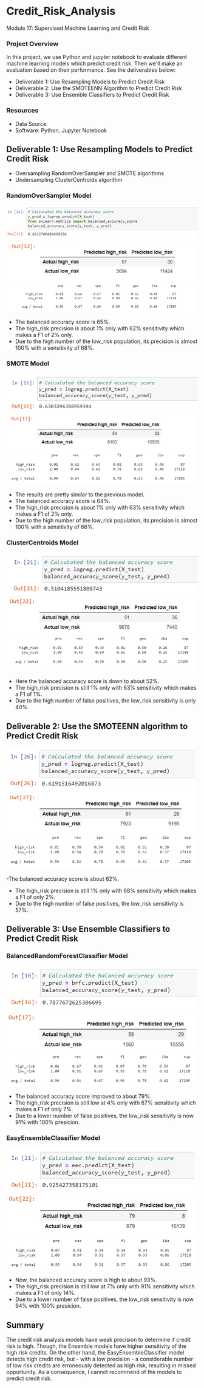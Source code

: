 # Credit_Risk_Analysis
Module 17: Supervised Machine Learning and Credit Risk


### Project Overview
In this project, we use Python and jupyter notebook to evaluate different machine learning models which predict credit risk. Then we'll make an evaluation based on their performance. See the deliverables below:

- Deliverable 1: Use Resampling Models to Predict Credit Risk
- Deliverable 2: Use the SMOTEENN Algorithm to Predict Credit Risk
- Deliverable 3: Use Ensemble Classifiers to Predict Credit Risk

### Resources
- Data Source:
- Software: Python, Jupyter Notebook


## Deliverable 1: Use Resampling Models to Predict Credit Risk
- Oversampling RandomOverSampler and SMOTE algorithms
- Undersampling ClusterCentroids algorithm

### RandomOverSampler Model
![](RandomOverSamplerModel1.PNG)
![](RandomOverSamplerModel2.PNG)
![](RandomOverSamplerModel3.PNG)

- The balanced accuracy score is 65%.
- The high_risk precision is about 1% only with 62% sensitivity which makes a F1 of 2% only.
- Due to the high number of the low_risk population, its precision is almost 100% with a sensitivity of 68%.

### SMOTE Model
![](SmoteModel1.PNG)
![](SmoteModel2.PNG)
![](SmoteModel3.PNG)

- The results are pretty similar to the previous model.
- The balanced accuracy score is 64%.
- The high_risk precision is about 1% only with 63% sensitivity which makes a F1 of 2% only.
- Due to the high number of the low_risk population, its precision is almost 100% with a sensitivity of 66%.

### ClusterCentroids Model
![](ClusterCentroidsModel1.PNG)
![](ClusterCentroidsModel2.PNG)
![](ClusterCentroidsModel3.PNG)

- Here the balanced accuracy score is down to about 52%.
- The high_risk precision is still 1% only with 63% sensitivity which makes a F1 of 1%.
- Due to the high number of false positives, the low_risk sensitivity is only 40%.

## Deliverable 2: Use the SMOTEENN algorithm to Predict Credit Risk
![](SmoteennModel1.PNG)
![](SmoteennModel2.PNG)
![](SmoteennModel3.PNG)

-The balanced accuracy score is about 62%.
- The high_risk precision is still 1% only with 68% sensitivity which makes a F1 of only 2%.
- Due to the high number of false positives, the low_risk sensitivity is 57%.

## Deliverable 3: Use Ensemble Classifiers to Predict Credit Risk

### BalancedRandomForestClassifier Model
![](BalancedRandomForestClassifierModel.PNG)
![](BalancedRandomForestClassifierModel2.PNG)
![](BalancedRandomForestClassifierModel3.PNG)

- The balanced accuracy score improved to about 79%.
- The high_risk precision is still low at 4% only with 67% sensitivity which makes a F1 of only 7%.
- Due to a lower number of false positives, the low_risk sensitivity is now 91% with 100% presicion.

### EasyEnsembleClassifier Model
![](EasyEnsembleClassifierModel1.PNG)
![](EasyEnsembleClassifierModel2.PNG)
![](EasyEnsembleClassifierModel3.PNG)

- Now, the balanced accuracy score is high to about 93%.
- The high_risk precision is still low at 7% only with 91% sensitivity which makes a F1 of only 14%.
- Due to a lower number of false positives, the low_risk sensitivity is now 94% with 100% presicion.

## Summary
The credit risk analysis models have weak precision to determine if credit risk is high. Though, the Ensemble models have higher sensitivity of the high risk credits.
On the other hand, the EasyEnsembleClassifier model detects high credit risk, but - with a low precision - a considerable number of low risk credits are erroneously detected as high risk, resulting in missed opportunity.
As a consequence, I cannot recommend of the models to predict credit risk.
